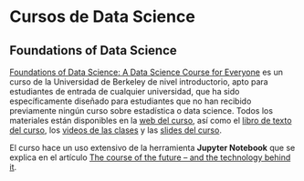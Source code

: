 # Cursos de Data Science

## Foundations of Data Science

[Foundations of Data Science: A Data Science Course for Everyone](http://data.berkeley.edu/education/foundations) es un curso de la Universidad de Berkeley de nivel introductorio, apto para estudiantes de entrada de cualquier universidad, que ha sido específicamente diseñado para estudiantes que no han recibido previamente ningún curso sobre estadística o data science. Todos los materiales están disponibles en la [web del curso](http://data8.org/), así como el [libro de texto del curso](https://www.inferentialthinking.com/), los [videos de las clases](https://www.youtube.com/playlist?list=PLFeJ2hV8Fyt7mjvwrDQ2QNYEYdtKSNA0y) y las [slides del curso](http://data8.org/fa16/).

El curso hace un uso extensivo de la herramienta **Jupyter Notebook** que se explica en el artículo [The course of the future – and the technology behind it](http://data.berkeley.edu/news/coursefuture).
